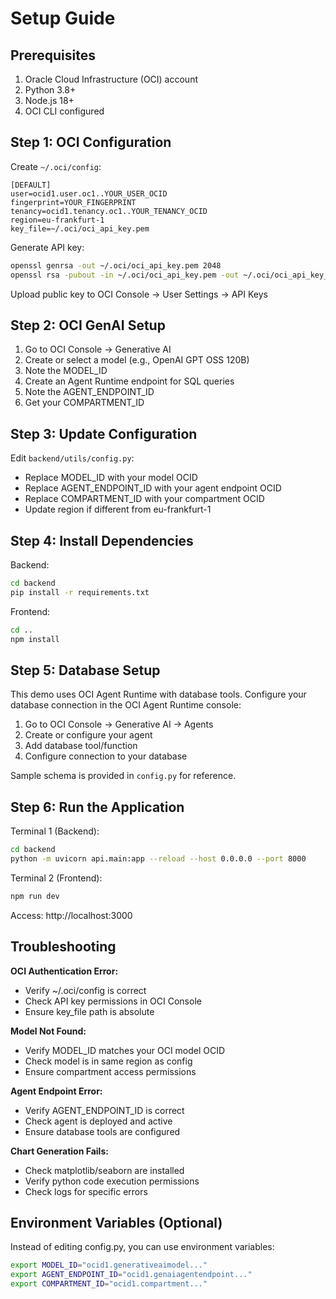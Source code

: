 # Setup Guide

## Prerequisites

1. Oracle Cloud Infrastructure (OCI) account
2. Python 3.8+
3. Node.js 18+
4. OCI CLI configured

## Step 1: OCI Configuration

Create `~/.oci/config`:

```
[DEFAULT]
user=ocid1.user.oc1..YOUR_USER_OCID
fingerprint=YOUR_FINGERPRINT
tenancy=ocid1.tenancy.oc1..YOUR_TENANCY_OCID
region=eu-frankfurt-1
key_file=~/.oci/oci_api_key.pem
```

Generate API key:
```bash
openssl genrsa -out ~/.oci/oci_api_key.pem 2048
openssl rsa -pubout -in ~/.oci/oci_api_key.pem -out ~/.oci/oci_api_key_public.pem
```

Upload public key to OCI Console → User Settings → API Keys

## Step 2: OCI GenAI Setup

1. Go to OCI Console → Generative AI
2. Create or select a model (e.g., OpenAI GPT OSS 120B)
3. Note the MODEL_ID
4. Create an Agent Runtime endpoint for SQL queries
5. Note the AGENT_ENDPOINT_ID
6. Get your COMPARTMENT_ID

## Step 3: Update Configuration

Edit `backend/utils/config.py`:
- Replace MODEL_ID with your model OCID
- Replace AGENT_ENDPOINT_ID with your agent endpoint OCID
- Replace COMPARTMENT_ID with your compartment OCID
- Update region if different from eu-frankfurt-1

## Step 4: Install Dependencies

Backend:
```bash
cd backend
pip install -r requirements.txt
```

Frontend:
```bash
cd ..
npm install
```

## Step 5: Database Setup

This demo uses OCI Agent Runtime with database tools.
Configure your database connection in the OCI Agent Runtime console:
1. Go to OCI Console → Generative AI → Agents
2. Create or configure your agent
3. Add database tool/function
4. Configure connection to your database

Sample schema is provided in `config.py` for reference.

## Step 6: Run the Application

Terminal 1 (Backend):
```bash
cd backend
python -m uvicorn api.main:app --reload --host 0.0.0.0 --port 8000
```

Terminal 2 (Frontend):
```bash
npm run dev
```

Access: http://localhost:3000

## Troubleshooting

**OCI Authentication Error:**
- Verify ~/.oci/config is correct
- Check API key permissions in OCI Console
- Ensure key_file path is absolute

**Model Not Found:**
- Verify MODEL_ID matches your OCI model OCID
- Check model is in same region as config
- Ensure compartment access permissions

**Agent Endpoint Error:**
- Verify AGENT_ENDPOINT_ID is correct
- Check agent is deployed and active
- Ensure database tools are configured

**Chart Generation Fails:**
- Check matplotlib/seaborn are installed
- Verify python code execution permissions
- Check logs for specific errors

## Environment Variables (Optional)

Instead of editing config.py, you can use environment variables:

```bash
export MODEL_ID="ocid1.generativeaimodel..."
export AGENT_ENDPOINT_ID="ocid1.genaiagentendpoint..."
export COMPARTMENT_ID="ocid1.compartment..."
```
